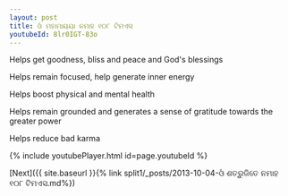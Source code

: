 ```yaml
---
layout: post
title: ଓଁ ମହାମାୟୟା ନମାହ ୧୦୮ ଟିମଏସ
youtubeId: 8lr0IGT-83o
---
```

 
 
Helps get goodness, bliss and peace and God's blessings
 
Helps remain focused, help generate inner energy 
 
Helps boost physical and mental health 
 
Helps remain grounded and generates a sense of gratitude towards the greater power 
 
Helps reduce bad karma
 
 
 
 


{% include youtubePlayer.html id=page.youtubeId %}
 
[Next]({{ site.baseurl }}{% link  split1/_posts/2013-10-04-ଓଁ ଶତ୍ରୁଜିତେ ନମାହ ୧୦୮ ଟିମଏସ.md%})
 

